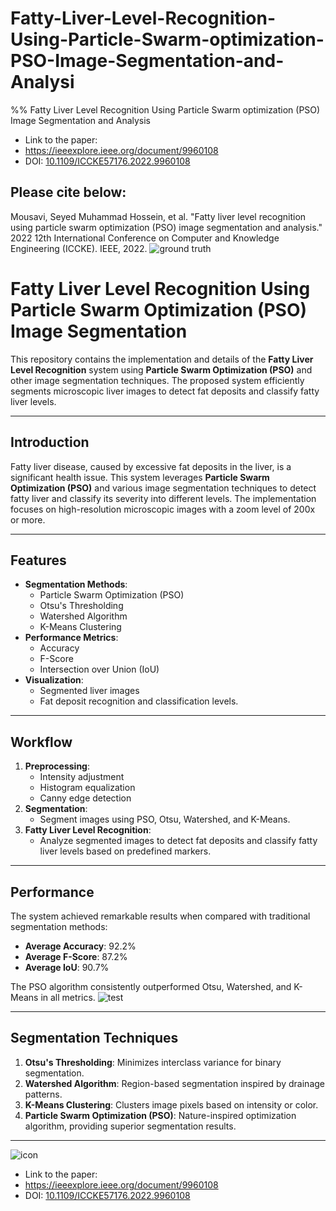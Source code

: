 # Fatty-Liver-Level-Recognition-Using-Particle-Swarm-optimization-PSO-Image-Segmentation-and-Analysi
%% Fatty Liver Level Recognition Using Particle Swarm optimization (PSO) Image Segmentation and Analysis

- Link to the paper:
- https://ieeexplore.ieee.org/document/9960108
- DOI: [10.1109/ICCKE57176.2022.9960108](https://doi.org/10.1109/ICCKE57176.2022.9960108)

## Please cite below:
Mousavi, Seyed Muhammad Hossein, et al. "Fatty liver level recognition using particle swarm optimization (PSO) image segmentation and analysis." 2022 12th International Conference on Computer and Knowledge Engineering (ICCKE). IEEE, 2022.
![ground truth](https://github.com/user-attachments/assets/6a6854df-a41a-4a37-b6e6-a3908461ae5b)

# Fatty Liver Level Recognition Using Particle Swarm Optimization (PSO) Image Segmentation

This repository contains the implementation and details of the **Fatty Liver Level Recognition** system using **Particle Swarm Optimization (PSO)** and other image segmentation techniques. The proposed system efficiently segments microscopic liver images to detect fat deposits and classify fatty liver levels.

---

## Introduction
Fatty liver disease, caused by excessive fat deposits in the liver, is a significant health issue. This system leverages **Particle Swarm Optimization (PSO)** and various image segmentation techniques to detect fatty liver and classify its severity into different levels. The implementation focuses on high-resolution microscopic images with a zoom level of 200x or more.

---

## Features
- **Segmentation Methods**:
  - Particle Swarm Optimization (PSO)
  - Otsu's Thresholding
  - Watershed Algorithm
  - K-Means Clustering
- **Performance Metrics**:
  - Accuracy
  - F-Score
  - Intersection over Union (IoU)
- **Visualization**:
  - Segmented liver images
  - Fat deposit recognition and classification levels.

---

## Workflow
1. **Preprocessing**:
   - Intensity adjustment
   - Histogram equalization
   - Canny edge detection
2. **Segmentation**:
   - Segment images using PSO, Otsu, Watershed, and K-Means.
3. **Fatty Liver Level Recognition**:
   - Analyze segmented images to detect fat deposits and classify fatty liver levels based on predefined markers.

---

## Performance
The system achieved remarkable results when compared with traditional segmentation methods:
- **Average Accuracy**: 92.2%
- **Average F-Score**: 87.2%
- **Average IoU**: 90.7%

The PSO algorithm consistently outperformed Otsu, Watershed, and K-Means in all metrics.
![test](https://github.com/user-attachments/assets/327ec023-d785-4715-bcf5-2c1c329fb6e5)

---

## Segmentation Techniques
1. **Otsu's Thresholding**: Minimizes interclass variance for binary segmentation.
2. **Watershed Algorithm**: Region-based segmentation inspired by drainage patterns.
3. **K-Means Clustering**: Clusters image pixels based on intensity or color.
4. **Particle Swarm Optimization (PSO)**: Nature-inspired optimization algorithm, providing superior segmentation results.

---

![icon](https://user-images.githubusercontent.com/11339420/206430469-69dde48b-7787-4fb7-a1c5-e9838d86ab86.jpg)
- Link to the paper:
- https://ieeexplore.ieee.org/document/9960108
- DOI: [10.1109/ICCKE57176.2022.9960108](https://doi.org/10.1109/ICCKE57176.2022.9960108)
